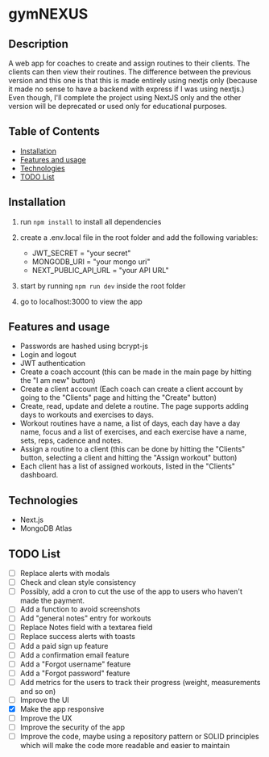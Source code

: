 # gymNEXUS
## Description
A web app for coaches to create and assign routines to their clients. 
The clients can then view their routines. 
The difference between the previous version and this one is that this is made entirely using nextjs only (because it made no sense to have a backend with express if I was using nextjs.) Even though, I'll complete the project using NextJS only and the other version will be deprecated or used only for educational purposes. 

## Table of Contents
* [Installation](#installation)
* [Features and usage](#features-and-usage)
* [Technologies](#technologies)
* [TODO List](#todo-list)

## Installation
1. run `npm install` to install all dependencies 
2. create a .env.local file in the root folder and add the following variables:
   * JWT_SECRET = "your secret"
   * MONGODB_URI = "your mongo uri"
   * NEXT_PUBLIC_API_URL = "your API URL"

3. start by running `npm run dev` inside the root folder
4. go to localhost:3000 to view the app

## Features and usage
* Passwords are hashed using bcrypt-js
* Login and logout
* JWT authentication
* Create a coach account (this can be made in the main page by hitting the "I am new" button)
* Create a client account (Each coach can create a client account by going to the "Clients" page and hitting the "Create" button)
* Create, read, update and delete a routine. The page supports adding days to workouts and exercises to days. 
* Workout routines have a name, a list of days, each day have a day name, focus and a list of exercises, and each exercise have a name, sets, reps, cadence and notes. 
* Assign a routine to a client (this can be done by hitting the "Clients" button, selecting a client and hitting the "Assign workout" button)
* Each client has a list of assigned workouts, listed in the "Clients" dashboard.

## Technologies
* Next.js
* MongoDB Atlas

## TODO List
- [ ] Replace alerts with modals
- [ ] Check and clean style consistency
- [ ] Possibly, add a cron to cut the use of the app to users who haven't made the payment.
- [ ] Add a function to avoid screenshots
- [ ] Add "general notes" entry for workouts
- [ ] Replace Notes field with a textarea field
- [ ] Replace success alerts with toasts 
- [ ] Add a paid sign up feature
- [ ] Add a confirmation email feature
- [ ] Add a "Forgot username" feature
- [ ] Add a "Forgot password" feature
- [ ] Add metrics for the users to track their progress (weight, measurements and so on)
- [ ] Improve the UI
- [X] Make the app responsive
- [ ] Improve the UX
- [ ] Improve the security of the app
- [ ] Improve the code, maybe using a repository pattern or SOLID principles which will make the code more readable and easier to maintain
